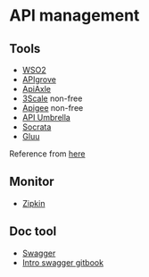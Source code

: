 API management
==============

Tools
-----

* [WSO2](http://zipkin.io/)
* [APIgrove](https://github.com/apigrove/apigrove)
* [ApiAxle](http://apiaxle.com/)
* [3Scale](https://www.3scale.net/) non-free
* [Apigee](http://apigee.com/about/) non-free
* [API Umbrella](https://apiumbrella.io/)
* [Socrata](https://socrata.com/)
* [Gluu](https://www.gluu.org/)

Reference from [here](http://apievangelist.com/2014/10/05/taking-a-fresh-look-at-what-open-source-api-management-architecture-is-available/)

Monitor
-------

* [Zipkin](http://zipkin.io/)

Doc tool
-------

* [Swagger](http://swagger.io/)
* [Intro swagger gitbook](https://www.gitbook.com/book/huangwenchao/swagger/details)
